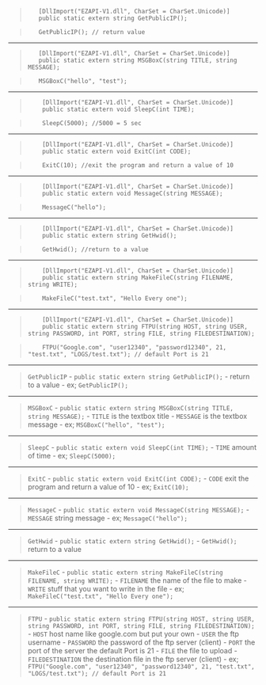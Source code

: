 >        [DllImport("EZAPI-V1.dll", CharSet = CharSet.Unicode)]
>        public static extern string GetPublicIP();

>        GetPublicIP(); // return value
***
>        [DllImport("EZAPI-V1.dll", CharSet = CharSet.Unicode)]
>        public static extern string MSGBoxC(string TITLE, string MESSAGE);

>        MSGBoxC("hello", "test");
***
>         [DllImport("EZAPI-V1.dll", CharSet = CharSet.Unicode)]
>         public static extern void SleepC(int TIME);

>         SleepC(5000); //5000 = 5 sec
***
>         [DllImport("EZAPI-V1.dll", CharSet = CharSet.Unicode)]
>         public static extern void ExitC(int CODE);

>         ExitC(10); //exit the program and return a value of 10
***
>         [DllImport("EZAPI-V1.dll", CharSet = CharSet.Unicode)]
>         public static extern void MessageC(string MESSAGE);

>         MessageC("hello");
***
>         [DllImport("EZAPI-V1.dll", CharSet = CharSet.Unicode)]
>         public static extern string GetHwid();

>         GetHwid(); //return to a value
***
>         [DllImport("EZAPI-V1.dll", CharSet = CharSet.Unicode)]
>         public static extern string MakeFileC(string FILENAME, string WRITE);

>         MakeFileC("test.txt", "Hello Every one");
***
>         [DllImport("EZAPI-V1.dll", CharSet = CharSet.Unicode)]
>         public static extern string FTPU(string HOST, string USER, string PASSWORD, int PORT, string FILE, string FILEDESTINATION);

>         FTPU("Google.com", "user12340", "password12340", 21, "test.txt", "LOGS/test.txt"); // default Port is 21
***
 >`GetPublicIP` - `public static extern string GetPublicIP();` - return to a value - ex; `GetPublicIP();`
***
>`MSGBoxC` - `public static extern string MSGBoxC(string TITLE, string MESSAGE);` - `TITLE` is the textbox title - `MESSAGE` is the textbox message - ex; `MSGBoxC("hello", "test");`
***
>`SleepC` - `public static extern void SleepC(int TIME);` - `TIME` amount of time  - ex; `SleepC(5000);`

***

>`ExitC` - `public static extern void ExitC(int CODE);` - `CODE` exit the program and return a value of 10 - ex; `ExitC(10);`

***

>`MessageC` - `public static extern void MessageC(string MESSAGE);` - `MESSAGE` string message - ex; `MessageC("hello");`

***

>`GetHwid` - `public static extern string GetHwid();` - `GetHwid();` return to a value

***

>`MakeFileC` - `public static extern string MakeFileC(string FILENAME, string WRITE);` - `FILENAME` the name of the file to make - `WRITE` stuff that you want to write in the file - ex; `MakeFileC("test.txt", "Hello Every one");`

***

>`FTPU` - `public static extern string FTPU(string HOST, string USER, string PASSWORD, int PORT, string FILE, string FILEDESTINATION);` - `HOST` host name like google.com but put your own - `USER` the ftp username - `PASSWORD` the password of the ftp server (client) - `PORT` the port of the server the default Port is 21 - `FILE` the file to upload - `FILEDESTINATION` the destination file in the ftp server (client) - ex; `FTPU("Google.com", "user12340", "password12340", 21, "test.txt", "LOGS/test.txt"); // default Port is 21`
